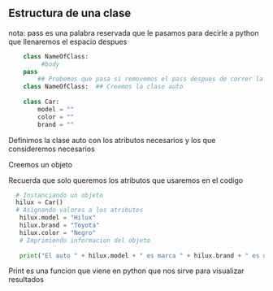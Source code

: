 ## Estructura de una clase

nota: pass es una palabra reservada que le pasamos para decirle a python que llenaremos el espacio despues

```python
	class NameOfClass:
		 #body 
	pass  
	 	## Probemos que pasa si removemos el pass despues de correr la celda veras un error, eso es debido a que necesitamos el pass  
	class NameOfClass:  ## Creemos la clase auto  
	
	class Car:      
		model = ""      
		color = ""      
		brand = ""
```

Definimos la clase auto con los atributos necesarios y los que consideremos necesarios

Creemos un objeto

Recuerda que solo queremos los atributos que usaremos en el codigo

```python
  # Instanciando un objeto 
  hilux = Car()  
  # Asignando valores a los atributos 
   hilux.model = "Hilux"  
   hilux.brand = "Toyota"  
   hilux.color = "Negro"  
   # Imprimiendo informacion del objeto  
   
   print("El auto " + hilux.model + " es marca " + hilux.brand + " es de color " + hilux.color)   
```

Print es una funcion que viene en python que nos sirve para visualizar resultados

